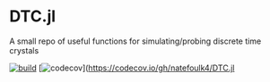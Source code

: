 # DTC.jl
A small repo of useful functions for simulating/probing discrete time crystals

[![build](https://github.com/natefoulk4/DTC.jl/actions/workflows/main.yml/badge.svg)](https://github.com/natefoulk4/DTC.jl/actions/workflows/main.yml)
[![codecov](https://codecov.io/gh/natefoulk4/DTC.jl/branch/main/graph/badge.svg?token=A5HO70zcMD)](https://codecov.io/gh/natefoulk4/DTC.jl
